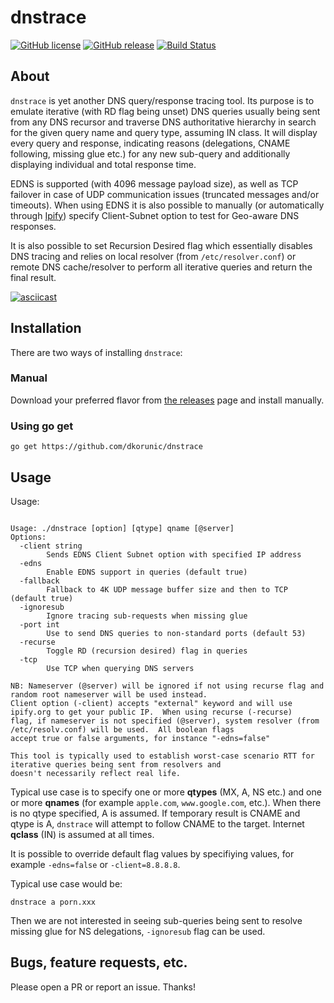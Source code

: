 dnstrace
===

[![GitHub license](https://img.shields.io/github/license/dkorunic/dnstrace.svg)](https://github.com/dkorunic/dnstrace/blob/master/LICENSE.txt)
[![GitHub release](https://img.shields.io/github/release/dkorunic/dnstrace.svg)](https://github.com/dkorunic/dnstrace/releases/latest)
[![Build Status](https://travis-ci.org/dkorunic/dnstrace.svg)](https://travis-ci.org/dkorunic/dnstrace)

## About

`dnstrace` is yet another DNS query/response tracing tool. Its purpose is to emulate iterative (with RD flag being unset) DNS queries usually being sent from any DNS recursor and traverse DNS authoritative hierarchy in search for the given query name and query type, assuming IN class. It will display every query and response, indicating reasons (delegations, CNAME following, missing glue etc.) for any new sub-query and additionally displaying individual and total response time.

EDNS is supported (with 4096 message payload size), as well as TCP failover in case of UDP communication issues (truncated messages and/or timeouts). When using EDNS it is also possible to manually (or automatically through [Ipify](https://www.ipify.org/)) specify Client-Subnet option to test for Geo-aware DNS responses.

It is also possible to set Recursion Desired flag which essentially disables DNS tracing and relies on local resolver (from `/etc/resolver.conf`) or remote DNS cache/resolver to perform all iterative queries and return the final result.

[![asciicast](https://asciinema.org/a/247701.svg)](https://asciinema.org/a/247701)

## Installation

There are two ways of installing `dnstrace`:

### Manual

Download your preferred flavor from [the releases](https://github.com/dkorunic/dnstrace/releases/latest) page and install manually.

### Using go get

```shell
go get https://github.com/dkorunic/dnstrace
```

## Usage

Usage:

```shell

Usage: ./dnstrace [option] [qtype] qname [@server]
Options:
  -client string
    	Sends EDNS Client Subnet option with specified IP address
  -edns
    	Enable EDNS support in queries (default true)
  -fallback
    	Fallback to 4K UDP message buffer size and then to TCP (default true)
  -ignoresub
    	Ignore tracing sub-requests when missing glue
  -port int
    	Use to send DNS queries to non-standard ports (default 53)
  -recurse
    	Toggle RD (recursion desired) flag in queries
  -tcp
    	Use TCP when querying DNS servers

NB: Nameserver (@server) will be ignored if not using recurse flag and random root nameserver will be used instead.
Client option (-client) accepts "external" keyword and will use ipify.org to get your public IP.  When using recurse (-recurse)
flag, if nameserver is not specified (@server), system resolver (from /etc/resolv.conf) will be used.  All boolean flags
accept true or false arguments, for instance "-edns=false"

This tool is typically used to establish worst-case scenario RTT for iterative queries being sent from resolvers and
doesn't necessarily reflect real life.
```

Typical use case is to specify one or more **qtypes** (MX, A, NS etc.) and one or more **qnames** (for example `apple.com`, `www.google.com`, etc.). When there is no qtype specified, A is assumed. If temporary result is CNAME and qtype is A, `dnstrace` will attempt to follow CNAME to the target. Internet **qclass** (IN) is assumed at all times.

It is possible to override default flag values by specifiying values, for example `-edns=false` or `-client=8.8.8.8`.

Typical use case would be:

```shell
dnstrace a porn.xxx
```

Then we are not interested in seeing sub-queries being sent to resolve missing glue for NS delegations, `-ignoresub` flag can be used.

## Bugs, feature requests, etc.

Please open a PR or report an issue. Thanks!